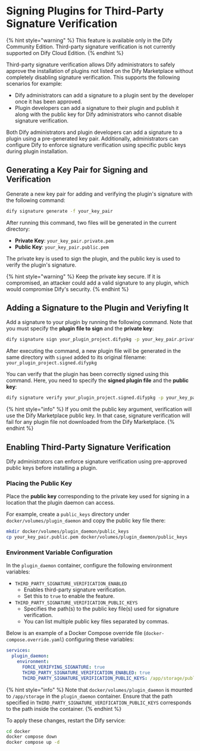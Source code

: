# Signing Plugins for Third-Party Signature Verification

{% hint style="warning" %}
This feature is available only in the Dify Community Edition. Third-party signature verification is not currently supported on Dify Cloud Edition.
{% endhint %}

Third-party signature verification allows Dify administrators to safely approve the installation of plugins not listed on the Dify Marketplace without completely disabling signature verification. This supports the following scenarios for example:

* Dify administrators can add a signature to a plugin sent by the developer once it has been approved.
* Plugin developers can add a signature to their plugin and publish it along with the public key for Dify administrators who cannot disable signature verification.

Both Dify administrators and plugin developers can add a signature to a plugin using a pre-generated key pair. Additionally, administrators can configure Dify to enforce signature verification using specific public keys during plugin installation.

## Generating a Key Pair for Signing and Verification

Generate a new key pair for adding and verifying the plugin's signature with the following command:

```bash
dify signature generate -f your_key_pair
```

After running this command, two files will be generated in the current directory:

* **Private Key**: `your_key_pair.private.pem`
* **Public Key**: `your_key_pair.public.pem`

The private key is used to sign the plugin, and the public key is used to verify the plugin's signature.

{% hint style="warning" %}
Keep the private key secure. If it is compromised, an attacker could add a valid signature to any plugin, which would compromise Dify's security.
{% endhint %}

## Adding a Signature to the Plugin and Veriyfing It

Add a signature to your plugin by running the following command. Note that you must specify the **plugin file to sign** and the **private key**:

```bash
dify signature sign your_plugin_project.difypkg -p your_key_pair.private.pem
```

After executing the command, a new plugin file will be generated in the same directory with `signed` added to its original filename: `your_plugin_project.signed.difypkg`

You can verify that the plugin has been correctly signed using this command. Here, you need to specify the **signed plugin file** and the **public key**:

```bash
dify signature verify your_plugin_project.signed.difypkg -p your_key_pair.public.pem
```

{% hint style="info" %}
If you omit the public key argument, verification will use the Dify Marketplace public key. In that case, signature verification will fail for any plugin file not downloaded from the Dify Marketplace.
{% endhint %}

## Enabling Third-Party Signature Verification

Dify administrators can enforce signature verification using pre-approved public keys before installing a plugin.

### Placing the Public Key

Place the **public key** corresponding to the private key used for signing in a location that the plugin daemon can access.

For example, create a `public_keys` directory under `docker/volumes/plugin_daemon` and copy the public key file there:

```bash
mkdir docker/volumes/plugin_daemon/public_keys
cp your_key_pair.public.pem docker/volumes/plugin_daemon/public_keys
```

### Environment Variable Configuration

In the `plugin_daemon` container, configure the following environment variables:

* `THIRD_PARTY_SIGNATURE_VERIFICATION_ENABLED`
  * Enables third-party signature verification.
  * Set this to `true` to enable the feature.
* `THIRD_PARTY_SIGNATURE_VERIFICATION_PUBLIC_KEYS`
  * Specifies the path(s) to the public key file(s) used for signature verification.
  * You can list multiple public key files separated by commas.

Below is an example of a Docker Compose override file (`docker-compose.override.yaml`) configuring these variables:

```yaml
services:
  plugin_daemon:
    environment:
      FORCE_VERIFYING_SIGNATURE: true
      THIRD_PARTY_SIGNATURE_VERIFICATION_ENABLED: true
      THIRD_PARTY_SIGNATURE_VERIFICATION_PUBLIC_KEYS: /app/storage/public_keys/your_key_pair.public.pem
```

{% hint style="info" %}
Note that `docker/volumes/plugin_daemon` is mounted to `/app/storage` in the `plugin_daemon` container. Ensure that the path specified in `THIRD_PARTY_SIGNATURE_VERIFICATION_PUBLIC_KEYS` corresponds to the path inside the container.
{% endhint %}

To apply these changes, restart the Dify service:

```bash
cd docker
docker compose down
docker compose up -d
```
